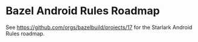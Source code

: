 # Bazel Android Rules Roadmap

See https://github.com/orgs/bazelbuild/projects/17 for the Starlark Android
Rules roadmap.